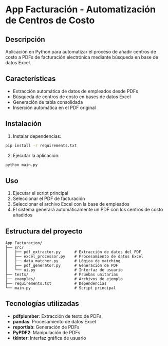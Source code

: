 # App Facturación - Automatización de Centros de Costo

## Descripción

Aplicación en Python para automatizar el proceso de añadir centros de costo a PDFs de facturación electrónica mediante búsqueda en base de datos Excel.

## Características

- Extracción automática de datos de empleados desde PDFs
- Búsqueda de centros de costo en bases de datos Excel
- Generación de tabla consolidada
- Inserción automática en el PDF original

## Instalación

1. Instalar dependencias:
```bash
pip install -r requirements.txt
```

2. Ejecutar la aplicación:
```bash
python main.py
```

## Uso

1. Ejecutar el script principal
2. Seleccionar el PDF de facturación
3. Seleccionar el archivo Excel con la base de empleados
4. El sistema generará automáticamente un PDF con los centros de costo añadidos

## Estructura del proyecto

```
App Facturacion/
├── src/
│   ├── pdf_extractor.py      # Extracción de datos del PDF
│   ├── excel_processor.py    # Procesamiento de datos Excel
│   ├── data_matcher.py       # Lógica de matching
│   ├── pdf_generator.py      # Generación de PDF
│   └── ui.py                 # Interfaz de usuario
├── tests/                    # Pruebas unitarias
├── examples/                 # Archivos de ejemplo
├── requirements.txt          # Dependencias
└── main.py                   # Script principal
```

## Tecnologías utilizadas

- **pdfplumber**: Extracción de texto de PDFs
- **pandas**: Procesamiento de datos Excel
- **reportlab**: Generación de PDFs
- **PyPDF2**: Manipulación de PDFs
- **tkinter**: Interfaz gráfica de usuario